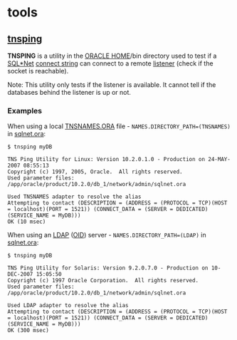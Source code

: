 # tools

## [tnsping](http://www.orafaq.com/wiki/Tnsping)

**TNSPING** is a utility in the [ORACLE HOME](http://www.orafaq.com/wiki/ORACLE_HOME)/bin directory used to test if a [SQL*Net](http://www.orafaq.com/wiki/SQL*Net) [connect string](http://www.orafaq.com/wiki/Connect_string) can connect to a remote [listener](http://www.orafaq.com/wiki/Listener) (check if the socket is reachable).

Note: This utility only tests if the listener is available. It cannot tell if the databases behind the listener is up or not.

### Examples

When using a local [TNSNAMES.ORA](http://www.orafaq.com/wiki/Tnsnames.ora) file - `NAMES.DIRECTORY_PATH=(TNSNAMES)` in [sqlnet.ora](http://www.orafaq.com/wiki/Sqlnet.ora):

    $ tnsping myDB

    TNS Ping Utility for Linux: Version 10.2.0.1.0 - Production on 24-MAY-2007 08:55:13
    Copyright (c) 1997, 2005, Oracle.  All rights reserved.
    Used parameter files:
    /app/oracle/product/10.2.0/db_1/network/admin/sqlnet.ora

    Used TNSNAMES adapter to resolve the alias
    Attempting to contact (DESCRIPTION = (ADDRESS = (PROTOCOL = TCP)(HOST = localhost)(PORT = 1521)) (CONNECT_DATA = (SERVER = DEDICATED) (SERVICE_NAME = MyDB)))
    OK (10 msec)

When using an [LDAP](http://www.orafaq.com/wiki/LDAP) ([OID](http://www.orafaq.com/wiki/OID)) server - `NAMES.DIRECTORY_PATH=(LDAP)` in [sqlnet.ora](http://www.orafaq.com/wiki/Sqlnet.ora):

    $ tnsping myDB

    TNS Ping Utility for Solaris: Version 9.2.0.7.0 - Production on 10-DEC-2007 15:05:50
    Copyright (c) 1997 Oracle Corporation.  All rights reserved.
    Used parameter files:
    /app/oracle/product/10.2.0/db_1/network/admin/sqlnet.ora

    Used LDAP adapter to resolve the alias
    Attempting to contact (DESCRIPTION = (ADDRESS = (PROTOCOL = TCP)(HOST = localhost)(PORT = 1521)) (CONNECT_DATA = (SERVER = DEDICATED) (SERVICE_NAME = MyDB)))
    OK (300 msec)

